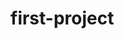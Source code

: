 # first-project
<style>
h2{text-align:center;margin:0px;}
h3{font-family:script;font-size:35px;border-bottom:3px dashed black;margin:20px 0px;}
div{padding-left:30px;font-family:courier new;}
</style>
<script>
	function test(){
		document.write("Line 01<br>");
		document.write("Line 02<br>");
		document.write("Line 03<hr>");
	}
	tesT();
	// tesT();

	function test(){
		document.write("I Would Overwrite Your Previous Values.....if Exist");
	}
	
</script>
